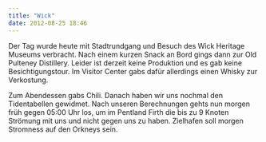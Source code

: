 ```yaml
---
title: "Wick"
date: 2012-08-25 18:46
---
```

Der Tag wurde heute mit Stadtrundgang und Besuch des Wick Heritage Museums verbracht. Nach einem kurzen Snack an Bord gings dann zur Old Pulteney Distillery. Leider ist derzeit keine Produktion und es gab keine Besichtigungstour. Im Visitor Center gabs dafür allerdings einen Whisky zur Verkostung.

<!--more-->

Zum Abendessen gabs Chili. Danach haben wir uns nochmal den Tidentabellen gewidmet. Nach unseren Berechnungen gehts nun morgen früh gegen 05:00 Uhr los, um im Pentland Firth die bis zu 9 Knoten Strömung mit uns und nicht gegen uns zu haben. Zielhafen soll morgen Stromness auf den Orkneys sein.